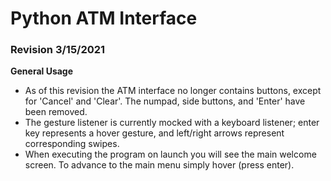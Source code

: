 # Python ATM Interface
### Revision 3/15/2021

**General Usage**</br>
- As of this revision the ATM interface no longer contains buttons, except for 'Cancel' and 'Clear'.  The numpad, side buttons, and 'Enter' have been removed.
- The gesture listener is currently mocked with a keyboard listener; enter key represents a hover gesture, and left/right arrows represent corresponding swipes.
- When executing the program on launch you will see the main welcome screen.  To advance to the main menu simply hover (press enter).


